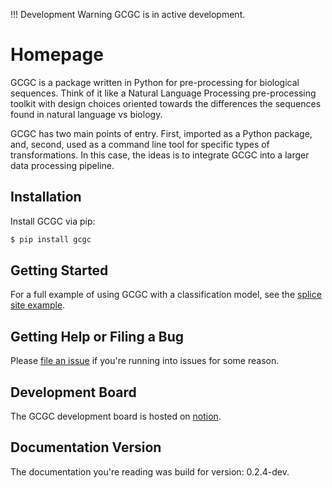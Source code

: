 !!! Development Warning
    GCGC is in active development.

# Homepage

GCGC is a package written in Python for pre-processing for biological sequences. Think of it like a
Natural Language Processing pre-processing toolkit with design choices oriented towards the
differences the sequences found in natural language vs biology.

GCGC has two main points of entry. First, imported as a Python package, and,
second, used as a command line tool for specific types of transformations. In this case, the ideas
is to integrate GCGC into a larger data processing pipeline.

## Installation

Install GCGC via pip:

```bash
$ pip install gcgc
```

## Getting Started

For a full example of using GCGC with a classification model, see the [splice site
example](./third_party_integrations/pytorch_utils.md).

## Getting Help or Filing a Bug

Please [file an issue](https://github.com/tshauck/gcgc/issues) if you're running into issues for
some reason.

## Development Board

The GCGC development board is hosted on [notion](https://www.notion.so/3649815c53324f01ae03abc99707dc68?v=98d8b29c39544dca9cde8ddc0dd8c98b).

## Documentation Version

The documentation you're reading was build for version: 0.2.4-dev.
